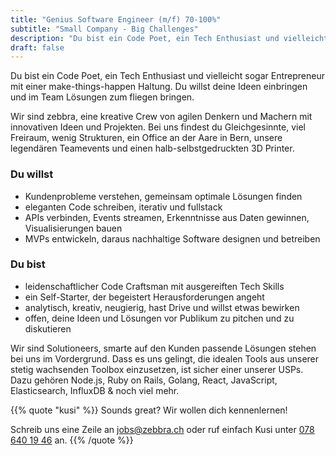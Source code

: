 ```yaml
---
title: "Genius Software Engineer (m/f) 70-100%"
subtitle: "Small Company - Big Challenges"
description: "Du bist ein Code Poet, ein Tech Enthusiast und vielleicht sogar Entrepreneur mit einer make-things-happen Haltung?"
draft: false
---
```


Du bist ein Code Poet, ein Tech Enthusiast und vielleicht sogar Entrepreneur mit einer make-things-happen Haltung. Du willst deine Ideen einbringen und im Team Lösungen zum fliegen bringen.
<!--more-->

Wir sind zebbra, eine kreative Crew von agilen Denkern und Machern mit innovativen Ideen und Projekten. Bei uns findest du Gleichgesinnte, viel Freiraum, wenig Strukturen, ein Office an der Aare in Bern, unsere legendären Teamevents und einen halb-selbstgedruckten 3D Printer.

### Du willst

* Kundenprobleme verstehen, gemeinsam optimale Lösungen finden
* eleganten Code schreiben, iterativ und fullstack
* APIs verbinden, Events streamen, Erkenntnisse aus Daten gewinnen, Visualisierungen bauen
* MVPs entwickeln, daraus nachhaltige Software designen und betreiben

### Du bist

* leidenschaftlicher Code Craftsman mit ausgereiften Tech Skills
* ein Self-Starter, der begeistert Herausforderungen angeht
* analytisch, kreativ, neugierig, hast Drive und willst etwas bewirken
* offen, deine Ideen und Lösungen vor Publikum zu pitchen und zu diskutieren

Wir sind Solutioneers,  smarte auf den Kunden passende Lösungen stehen bei uns im Vordergrund. Dass es uns gelingt, die idealen Tools aus unserer stetig wachsenden Toolbox einzusetzen, ist sicher einer unserer USPs. Dazu gehören Node.js, Ruby on Rails, Golang, React, JavaScript, Elasticsearch, InfluxDB & noch viel mehr.

{{% quote "kusi" %}}
  Sounds great? Wir wollen dich kennenlernen!

  Schreib uns eine Zeile an <a href="mailto:jobs@zebbra.ch">jobs@zebbra.ch</a> oder ruf einfach Kusi unter [078 640 19 46](tel:+41786401946) an.
{{% /quote %}}


